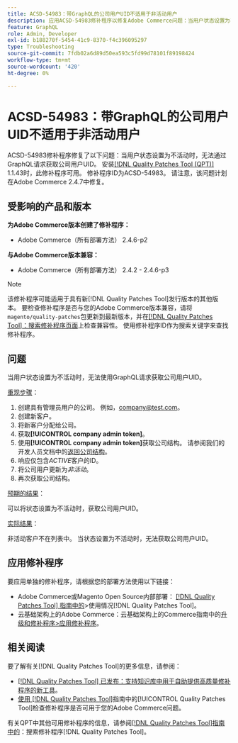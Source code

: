 ```yaml
---
title: ACSD-54983：带GraphQL的公司用户UID不适用于非活动用户
description: 应用ACSD-54983修补程序以修复Adobe Commerce问题：当用户状态设置为不活动时，无法通过GraphQL请求获取公司用户UID。
feature: GraphQL
role: Admin, Developer
exl-id: b188270f-5454-41c9-8370-f4c396095297
type: Troubleshooting
source-git-commit: 7fdb02a6d89d50ea593c5fd99d78101f89198424
workflow-type: tm+mt
source-wordcount: '420'
ht-degree: 0%

---
```


# ACSD-54983：带GraphQL的公司用户UID不适用于非活动用户

ACSD-54983修补程序修复了以下问题：当用户状态设置为不活动时，无法通过GraphQL请求获取公司用户UID。 安装[[!DNL Quality Patches Tool (QPT)]](https://experienceleague.adobe.com/zh-hans/docs/commerce-operations/tools/quality-patches-tool/quality-patches-tool-to-self-serve-quality-patches) 1.1.43时，此修补程序可用。 修补程序ID为ACSD-54983。 请注意，该问题计划在Adobe Commerce 2.4.7中修复。

## 受影响的产品和版本

**为Adobe Commerce版本创建了修补程序：**

* Adobe Commerce（所有部署方法） 2.4.6-p2

**与Adobe Commerce版本兼容：**

* Adobe Commerce（所有部署方法） 2.4.2 - 2.4.6-p3

>[!NOTE]
>
>该修补程序可能适用于具有新[!DNL Quality Patches Tool]发行版本的其他版本。 要检查修补程序是否与您的Adobe Commerce版本兼容，请将`magento/quality-patches`包更新到最新版本，并在[[!DNL Quality Patches Tool]：搜索修补程序页面](https://experienceleague.adobe.com/tools/commerce-quality-patches/index.html?lang=zh-Hans)上检查兼容性。 使用修补程序ID作为搜索关键字来查找修补程序。

## 问题

当用户状态设置为不活动时，无法使用GraphQL请求获取公司用户UID。

<u>重现步骤</u>：

1. 创建具有管理员用户的公司。 例如，company@test.com。
1. 创建新客户。
1. 将新客户分配给公司。
1. 获取&#x200B;**[!UICONTROL company admin token]**。
1. 使用&#x200B;**[!UICONTROL company admin token]**&#x200B;获取公司结构。 请参阅我们的开发人员文档中的[返回公司结构](https://developer.adobe.com/commerce/webapi/graphql/schema/b2b/company/queries/company/#return-the-company-structure)。
1. 响应仅包含&#x200B;*ACTIVE*&#x200B;客户的ID。
1. 将公司用户更新为&#x200B;*非活动*。
1. 再次获取公司结构。

<u>预期的结果</u>：

可以将状态设置为不活动时，获取公司用户UID。

<u>实际结果</u>：

非活动客户不在列表中。 当状态设置为不活动时，无法获取公司用户UID。

## 应用修补程序

要应用单独的修补程序，请根据您的部署方法使用以下链接：

* Adobe Commerce或Magento Open Source内部部署： [[!DNL Quality Patches Tool] 指南中的](/help/tools/quality-patches-tool/usage.md)>使用情况[!DNL Quality Patches Tool]。
* 云基础架构上的Adobe Commerce：云基础架构上的Commerce指南中的[升级和修补程序>应用修补程序](https://experienceleague.adobe.com/docs/commerce-cloud-service/user-guide/develop/upgrade/apply-patches.html?lang=zh-Hans)。

## 相关阅读

要了解有关[!DNL Quality Patches Tool]的更多信息，请参阅：

* [[!DNL Quality Patches Tool] 已发布：支持知识库中用于自助提供高质量修补程序的新工具](https://experienceleague.adobe.com/zh-hans/docs/commerce-operations/tools/quality-patches-tool/quality-patches-tool-to-self-serve-quality-patches)。
* [使用 [!DNL Quality Patches Tool]](/help/tools/quality-patches-tool/patches-available-in-qpt/check-patch-for-magento-issue-with-magento-quality-patches.md)指南中的[!UICONTROL Quality Patches Tool]检查修补程序是否可用于您的Adobe Commerce问题。


有关QPT中其他可用修补程序的信息，请参阅[[!DNL Quality Patches Tool]指南中的](https://experienceleague.adobe.com/tools/commerce-quality-patches/index.html?lang=zh-Hans)：搜索修补程序[!DNL Quality Patches Tool]。
